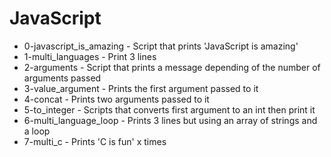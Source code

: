 # JavaScript
- 0-javascript_is_amazing - Script that prints 'JavaScript is amazing'
- 1-multi_languages - Print 3 lines
- 2-arguments - Script that prints a message depending of the number of arguments passed
- 3-value_argument - Prints the first argument passed to it
- 4-concat - Prints two arguments passed to it
- 5-to_integer - Scripts that converts first argument to an int then print it
- 6-multi_language_loop - Prints 3 lines but using an array of strings and a loop
- 7-multi_c - Prints 'C is fun' x times
